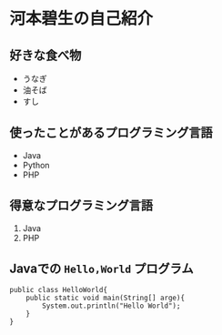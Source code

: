 # 河本碧生の自己紹介

## 好きな食べ物

- うなぎ
- 油そば
- すし

## 使ったことがあるプログラミング言語

- Java
- Python
- PHP

## 得意なプログラミング言語

1. Java
2. PHP

## Javaでの `Hello,World` プログラム

```
public class HelloWorld{
    public static void main(String[] arge){
        System.out.println("Hello World");
    }
}
```